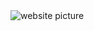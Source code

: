 <img alt="website picture" src="https://user-images.githubusercontent.com/92222852/188240009-ed919405-727c-4ea3-b4f2-0e813336ab27.png">

